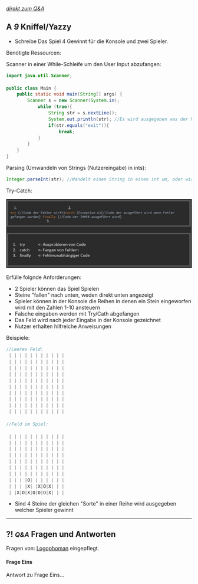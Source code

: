 *[direkt zum Q&A](#-qa-fragen-und-antworten)*

## **A _9_** Kniffel/Yazzy


- Schreibe Das Spiel 4 Gewinnt für die Konsole und zwei Spieler. 

Benötigte Ressourcen:

Scanner in einer While-Schleife um den User Input abzufangen:

```Java
import java.util.Scanner;

public class Main {
    public static void main(String[] args) {
        Scanner s = new Scanner(System.in);
            while (true){
                String str = s.nextLine();
                System.out.println(str); //Es wird ausgegeben was der Nutzer eingibt.
                if(str.equals("exit")){
                    break;
            }
        }
    }
}
```

Parsing (Umwandeln von Strings (Nutzereingabe) in ints): 

```Java
Integer.parseInt(str); //Wandelt einen String in einen int um, oder wirft einen Fehler.
```


Try-Catch:

![Try-Catch](trycatch.JPG)

Erfülle folgnde Anforderungen: 

- 2 Spieler können das Spiel Spielen
- Steine "fallen" nach unten, weden direkt unten angezeigt
- Spieler können in der Konsole die Reihen in denen ein Stein eingeworfen wird mit den Zahlen 1-10 ansteuern
- Falsche eingaben werden mit Try/Cath abgefangen
- Das Feld wird nach jeder Eingabe in der Konsole gezeichnet
- Nutzer erhalten hilfreiche Anweisungen

Beispiele:
```Java
//Leeres Feld:
 | | | | | | | | | | |
 | | | | | | | | | | |
 | | | | | | | | | | |
 | | | | | | | | | | |
 | | | | | | | | | | |
 | | | | | | | | | | |
 | | | | | | | | | | |
 | | | | | | | | | | |
 | | | | | | | | | | |
 | | | | | | | | | | |

//Feld im Spiel:

 | | | | | | | | | | |
 | | | | | | | | | | |
 | | | | | | | | | | |
 | | | | | | | | | | |
 | | | | | | | | | | |
 | | | | | | | | | | |
 | | | | | | | | | | |
 | | | |O| | | | | | |
 | | | |X| |X|O|X| | |
 | |X|O|X|O|O|O|X| | |
```

- Sind 4 Steine der gleichen "Sorte" in einer Reihe wird ausgegeben welcher Spieler gewinnt

---

## **?! _<small>Q&A</small>_** Fragen und Antworten

Fragen von: [Logophoman](https://github.com/Logophoman) eingepflegt.

#### Frage Eins
Antwort zu Frage Eins...

